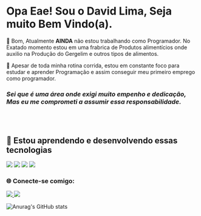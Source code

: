 <h1>Opa Eae! Sou o David Lima, Seja muito Bem Vindo(a).</h1> 

<p>🔭 Bom, Atualmente <b>AINDA</b> não estou trabalhando como Programador. 
    No Exatado momento estou em uma frabrica de Produtos alimentícios onde auxilio na
    Produção do Gergelim e outros tipos de alimentos.</p> 


<p>🚀 Apesar de toda minha rotina corrida, estou em constante foco para estudar e aprender Programação 
   e assim conseguir meu primeiro emprego como programador. </p>
   <h3><i>Sei que é uma área onde exigi muito empenho e dedicação, Mas eu me comprometi a assumir essa responsabilidade.</i></h3>
 <br>
 <br>
 
 
 
 <h2>  🌱 Estou aprendendo e desenvolvendo essas tecnologias</h2>
 <div>
 <img src="https://img.shields.io/badge/HTML5-E34F26?style=for-the-badge&logo=html5&logoColor=white">
 <img src="https://img.shields.io/badge/CSS3-1572B6?style=for-the-badge&logo=css3&logoColor=white">
 <img src="https://img.shields.io/badge/JavaScript-323330?style=for-the-badge&logo=javascript&logoColor=F7DF1E">
 <img src="https://img.shields.io/badge/GitHub-100000?style=for-the-badge&logo=github&logoColor=white"   </div>
 
  <h3>🌐 Conecte-se comigo:</h3>
  <a href="https://www.instagram.com/ydavidlima_/'" target="_blank"> <img src="https://img.shields.io/badge/Instagram-E4405F?style=for-the-badge&logo=instagram&logoColor=white"> </a>
  <a href="https://www.linkedin.com/in/david-de-lima-silva-482a7b204/" target="_blank"> <img src="https://img.shields.io/badge/LinkedIn-0077B5?style=for-the-badge&logo=linkedin&logoColor=white" > </a> 
  
![Anurag's GitHub stats](https://github-readme-stats.vercel.app/api?username=yDavidLima&show_icons=true&theme=radical)  
 
